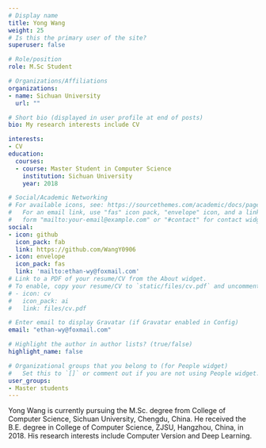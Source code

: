 ```yaml
---
# Display name
title: Yong Wang
weight: 25
# Is this the primary user of the site?
superuser: false

# Role/position
role: M.Sc Student

# Organizations/Affiliations
organizations:
- name: Sichuan University
  url: ""

# Short bio (displayed in user profile at end of posts)
bio: My research interests include CV

interests:
- CV
education:
  courses:
  - course: Master Student in Computer Science
    institution: Sichuan University
    year: 2018

# Social/Academic Networking
# For available icons, see: https://sourcethemes.com/academic/docs/page-builder/#icons
#   For an email link, use "fas" icon pack, "envelope" icon, and a link in the
#   form "mailto:your-email@example.com" or "#contact" for contact widget.
social:
- icon: github
  icon_pack: fab
  link: https://github.com/WangY0906
- icon: envelope
  icon_pack: fas
  link: 'mailto:ethan-wy@foxmail.com' 
# Link to a PDF of your resume/CV from the About widget.
# To enable, copy your resume/CV to `static/files/cv.pdf` and uncomment the lines below.
# - icon: cv
#   icon_pack: ai
#   link: files/cv.pdf

# Enter email to display Gravatar (if Gravatar enabled in Config)
email: "ethan-wy@foxmail.com"

# Highlight the author in author lists? (true/false)
highlight_name: false

# Organizational groups that you belong to (for People widget)
#   Set this to `[]` or comment out if you are not using People widget.
user_groups:
- Master students
---
```


Yong Wang is currently pursuing the M.Sc. degree from College of Computer Science, Sichuan University, Chengdu, China. He received the B.E. degree in College of Computer Science, ZJSU, Hangzhou, China, in 2018. His research interests include Computer Version and Deep Learning.
